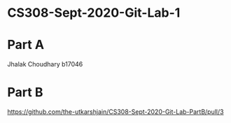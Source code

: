 # CS308-Sept-2020-Git-Lab-1

# Part A

Jhalak Choudhary
b17046

# Part B

https://github.com/the-utkarshjain/CS308-Sept-2020-Git-Lab-PartB/pull/3

